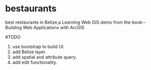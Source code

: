 # bestaurants
best restaurants in Belize,a Learning Web GIS demo from the book--Building Web Applications with ArcGIS

#TODO
1. use bootstrap to build UI.
2. add Belize layer.
3. add spatial and attribute query.
4. add edit functionality.